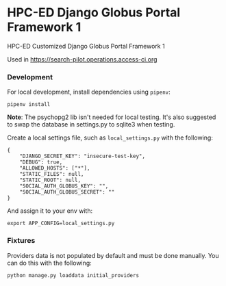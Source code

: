 # HPC-ED Django Globus Portal Framework 1

HPC-ED Customized Django Globus Portal Framework 1

Used in https://search-pilot.operations.access-ci.org

### Development

For local development, install dependencies using `pipenv`:

```
pipenv install
```

**Note**: The psychopg2 lib isn't needed for local testing. It's also suggested to swap the database in settings.py to sqlite3 when testing.

Create a local settings file, such as `local_settings.py` with the following:

```
{
    "DJANGO_SECRET_KEY": "insecure-test-key",
    "DEBUG": true,
    "ALLOWED_HOSTS": ["*"],
    "STATIC_FILES": null,
    "STATIC_ROOT": null,
    "SOCIAL_AUTH_GLOBUS_KEY": "",
    "SOCIAL_AUTH_GLOBUS_SECRET": ""
}
```

And assign it to your env with: 

```
export APP_CONFIG=local_settings.py
```

### Fixtures

Providers data is not populated by default and must be done manually. You can do this with the following: 

```
python manage.py loaddata initial_providers
```